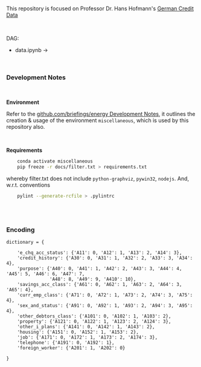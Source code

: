 <br>

This repository is focused on Professor Dr. Hans Hofmann's [German Credit Data](https://archive.ics.uci.edu/ml/datasets/Statlog+%28German+Credit+Data%29)

<br>

DAG:

* data.ipynb →

<br>

### Development Notes

<br>

**Environment**

Refer to the [github.com/briefings/energy Development Notes](https://github.com/briefings/energy#development-notes), it outlines the
creation & usage of the environment `miscellaneous`, which is used by this repository also.

<br>

**Requirements**

```bash
    conda activate miscellaneous
    pip freeze -r docs/filter.txt > requirements.txt
```

whereby filter.txt does not include `python-graphviz`, `pywin32`, `nodejs`.  And, w.r.t. conventions

```bash
    pylint --generate-rcfile > .pylintrc
```

<br>
<br>

### Encoding

  `dictionary = {`

        'e_chq_acc_status': {'A11': 0, 'A12': 1, 'A13': 2, 'A14': 3},    
        'credit_history': {'A30': 0, 'A31': 1, 'A32': 2, 'A33': 3, 'A34': 4},
        'purpose': {'A40': 0, 'A41': 1, 'A42': 2, 'A43': 3, 'A44': 4, 'A45': 5, 'A46': 6, 'A47': 7,
                    'A48': 8, 'A49': 9, 'A410': 10},    
        'savings_acc_class': {'A61': 0, 'A62': 1, 'A63': 2, 'A64': 3, 'A65': 4},    
        'curr_emp_class': {'A71': 0, 'A72': 1, 'A73': 2, 'A74': 3, 'A75': 4},    
        'sex_and_status': {'A91': 0, 'A92': 1, 'A93': 2, 'A94': 3, 'A95': 4},    
        'other_debtors_class': {'A101': 0, 'A102': 1, 'A103': 2},    
        'property': {'A121': 0, 'A122': 1, 'A123': 2, 'A124': 3},    
        'other_i_plans': {'A141': 0, 'A142': 1, 'A143': 2},    
        'housing': {'A151': 0, 'A152': 1, 'A153': 2},    
        'job': {'A171': 0, 'A172': 1, 'A173': 2, 'A174': 3},    
        'telephone': {'A191': 0, 'A192': 1},    
        'foreign_worker': {'A201': 1, 'A202': 0}

  `}`
